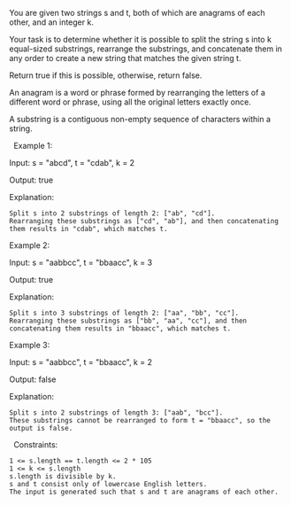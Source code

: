 You are given two strings s and t, both of which are anagrams of each other, and an integer k.

Your task is to determine whether it is possible to split the string s into k equal-sized substrings, rearrange the substrings, and concatenate them in any order to create a new string that matches the given string t.

Return true if this is possible, otherwise, return false.

An anagram is a word or phrase formed by rearranging the letters of a different word or phrase, using all the original letters exactly once.

A substring is a contiguous non-empty sequence of characters within a string.

 
Example 1:


Input: s = "abcd", t = "cdab", k = 2

Output: true

Explanation:


	Split s into 2 substrings of length 2: ["ab", "cd"].
	Rearranging these substrings as ["cd", "ab"], and then concatenating them results in "cdab", which matches t.



Example 2:


Input: s = "aabbcc", t = "bbaacc", k = 3

Output: true

Explanation:


	Split s into 3 substrings of length 2: ["aa", "bb", "cc"].
	Rearranging these substrings as ["bb", "aa", "cc"], and then concatenating them results in "bbaacc", which matches t.



Example 3:


Input: s = "aabbcc", t = "bbaacc", k = 2

Output: false

Explanation:


	Split s into 2 substrings of length 3: ["aab", "bcc"].
	These substrings cannot be rearranged to form t = "bbaacc", so the output is false.



 
Constraints:


	1 <= s.length == t.length <= 2 * 105
	1 <= k <= s.length
	s.length is divisible by k.
	s and t consist only of lowercase English letters.
	The input is generated such that s and t are anagrams of each other.

